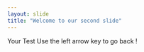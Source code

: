 ```yaml
---
layout: slide
title: "Welcome to our second slide"
---
```


Your Test
Use the left arrow key to go back !
